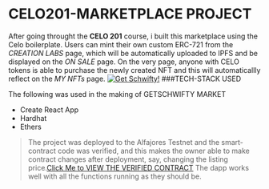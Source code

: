 # CELO201-MARKETPLACE PROJECT

After going throught the **CELO 201** course, i built this marketplace using the Celo boilerplate. Users can mint their own custom ERC-721  from the *CREATION LABS* page, which will be automatically uploaded to IPFS and be displayed on the *ON SALE* page. On the very page, anyone with CELO tokens is able to purchase the newly created NFT and this will automaticallly reflect on the *MY NFTs* page. 
[![Get Schwifty!](https://i.postimg.cc/tTqb273p/Screenshot-from-2022-05-14-04-01-02.png)](https://postimg.cc/Y4sTSrDs)
###TECH-STACK USED

The following was used in the making of GETSCHWIFTY MARKET
- Create React App
- Hardhat
- Ethers
> The project was deployed to the Alfajores Testnet and the smart-contract code was verified, and this makes the owner able to make contract changes after deployment, say, changing the listing price.[Click Me to VIEW THE VERIFIED CONTRACT](https://alfajores-blockscout.celo-testnet.org/address/0x308A4f8D1677cF5a44ECe0A0fe0E322edED53487/contracts)
 The dapp works well with all the functions running as they should be.
